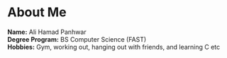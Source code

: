# About Me

**Name:** Ali Hamad Panhwar  
**Degree Program:** BS Computer Science (FAST)  
**Hobbies:** Gym, working out, hanging out with friends, and learning C etc
